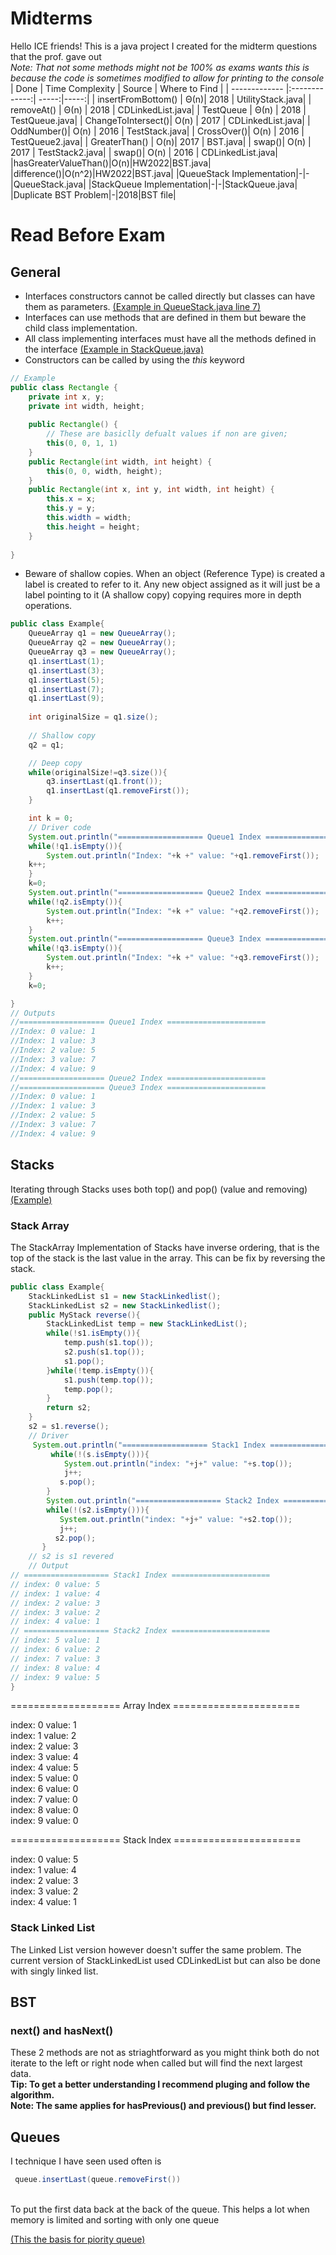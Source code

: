# Midterms
Hello ICE friends! This is a java project I created for the midterm questions that the prof. gave out <br>
*Note: That not some methods might not be 100% as exams wants this is because the code is sometimes modified to allow for printing to the console*
| Done      | Time Complexity      | Source | Where to Find |
| ------------- |:-------------:| -----:|-----:|
| insertFromBottom()     | Θ(n)| 2018 | UtilityStack.java|
| removeAt()     | Θ(n)    |   2018 | CDLinkedList.java|
| TestQueue | Θ(n)      |    2018 | TestQueue.java|
| ChangeToIntersect()| O(n) | 2017 | CDLinkedList.java|
| OddNumber()| O(n) | 2016 | TestStack.java|
| CrossOver()| O(n) | 2016 | TestQueue2.java|
| GreaterThan() | O(n)| 2017 | BST.java|
| swap()| O(n) | 2017 | TestStack2.java|
| swap()| O(n) | 2016 | CDLinkedList.java|
|hasGreaterValueThan()|O(n)|HW2022|BST.java|
|difference()|O(n^2)|HW2022|BST.java|
|QueueStack Implementation|-|-|QueueStack.java|
|StackQueue Implementation|-|-|StackQueue.java|
|Duplicate BST Problem|-|2018|BST file|


# Read Before Exam
## General
* Interfaces constructors cannot be called directly but classes can have them as parameters.
[(Example in QueueStack.java line 7)](https://github.com/Pipp432/midterms/blob/master/Queues/QueueStack.java)
* Interfaces can use methods that are defined in them but beware the child class implementation.
* All class implementing interfaces must have all the methods defined in the interface 
[(Example in StackQueue.java)](https://github.com/Pipp432/midterms/blob/master/Stack/StackQueue.java)
* Constructors can be called by using the _this_ keyword 

```java
// Example
public class Rectangle {
    private int x, y;
    private int width, height;
        
    public Rectangle() {
        // These are basiclly defualt values if non are given;
        this(0, 0, 1, 1) 
    }
    public Rectangle(int width, int height) {
        this(0, 0, width, height);
    }
    public Rectangle(int x, int y, int width, int height) {
        this.x = x;
        this.y = y;
        this.width = width;
        this.height = height;
    }
   
}
```
* Beware of shallow copies. When an object (Reference Type) is created a label is created to refer to it.
Any new object assigned as it will just be a label pointing to it (A shallow copy)
copying requires more in depth operations.

``` java
public class Example{
    QueueArray q1 = new QueueArray();
    QueueArray q2 = new QueueArray();  
    QueueArray q3 = new QueueArray();
    q1.insertLast(1);
    q1.insertLast(3); 
    q1.insertLast(5); 
    q1.insertLast(7); 
    q1.insertLast(9);
    
    int originalSize = q1.size();
    
    // Shallow copy
    q2 = q1;

    // Deep copy
    while(originalSize!=q3.size()){
        q3.insertLast(q1.front());
        q1.insertLast(q1.removeFirst());
    }

    int k = 0;
    // Driver code
    System.out.println("=================== Queue1 Index ======================");
    while(!q1.isEmpty()){
        System.out.println("Index: "+k +" value: "+q1.removeFirst());
    k++;
    }
    k=0;
    System.out.println("=================== Queue2 Index ======================");
    while(!q2.isEmpty()){
        System.out.println("Index: "+k +" value: "+q2.removeFirst());
        k++;
    }
    System.out.println("=================== Queue3 Index ======================");
    while(!q3.isEmpty()){
        System.out.println("Index: "+k +" value: "+q3.removeFirst());
        k++;
    }
    k=0;

}
// Outputs
//=================== Queue1 Index ======================
//Index: 0 value: 1
//Index: 1 value: 3
//Index: 2 value: 5
//Index: 3 value: 7
//Index: 4 value: 9
//=================== Queue2 Index ======================
//=================== Queue3 Index ======================
//Index: 0 value: 1
//Index: 1 value: 3
//Index: 2 value: 5
//Index: 3 value: 7
//Index: 4 value: 9
```



## Stacks
Iterating through Stacks uses both top() and pop() (value and removing)
[(Example)](https://github.com/Pipp432/midterms/blob/master/Stack/TestStack.java)

### Stack Array 
The StackArray Implementation of Stacks have inverse ordering, that is the top of the stack is the last value in the array.
This can be fix by reversing the stack.
```java
public class Example{
    StackLinkedList s1 = new StackLinkedlist();
    StackLinkedList s2 = new StackLinkedlist();
    public MyStack reverse(){
        StackLinkedList temp = new StackLinkedList();
        while(!s1.isEmpty()){
            temp.push(s1.top());
            s2.push(s1.top());
            s1.pop();
        }while(!temp.isEmpty()){
            s1.push(temp.top());
            temp.pop();
        }
        return s2;
    }
    s2 = s1.reverse();
    // Driver
     System.out.println("=================== Stack1 Index ======================");
         while(!(s.isEmpty())){
            System.out.println("index: "+j+" value: "+s.top());
            j++;
           s.pop();
        }
        System.out.println("=================== Stack2 Index ======================");
        while(!(s2.isEmpty())){
           System.out.println("index: "+j+" value: "+s2.top());
           j++;
          s2.pop();
       }
    // s2 is s1 revered
    // Output
// =================== Stack1 Index ======================
// index: 0 value: 5
// index: 1 value: 4
// index: 2 value: 3
// index: 3 value: 2
// index: 4 value: 1
// =================== Stack2 Index ======================
// index: 5 value: 1
// index: 6 value: 2
// index: 7 value: 3
// index: 8 value: 4
// index: 9 value: 5
}
```

=================== Array Index ======================

index: 0 value: 1 <br>
index: 1 value: 2 <br>
index: 2 value: 3 <br> 
index: 3 value: 4 <br>
index: 4 value: 5 <br>
index: 5 value: 0 <br>
index: 6 value: 0 <br>
index: 7 value: 0 <br>
index: 8 value: 0 <br>
index: 9 value: 0 <br>

=================== Stack Index ======================

index: 0 value: 5 <br>
index: 1 value: 4 <br>
index: 2 value: 3 <br>
index: 3 value: 2 <br>
index: 4 value: 1 <br>

### Stack Linked List 
The Linked List version however doesn't suffer the same problem. 
The current version of StackLinkedList used CDLinkedList but can also be done with singly linked list.

## BST
### next() and hasNext() 
These 2 methods are not as striaghtforward as you might think both do not iterate to the left or right node when called but will find the next largest data.<br>
__Tip: To get a better understanding I recommend pluging and follow the algorithm.__<br>
__Note: The same applies for hasPrevious() and previous() but find lesser.__

## Queues
I technique I have seen used often is <br>
```java
 queue.insertLast(queue.removeFirst())
 ```
 <br>
To put the first data back at the back of the queue.
This helps a lot when memory is limited and sorting with only one queue 

[(This the basis for piority queue)](https://github.com/Pipp432/midterms/blob/master/Queues/PriorityQueue.java)